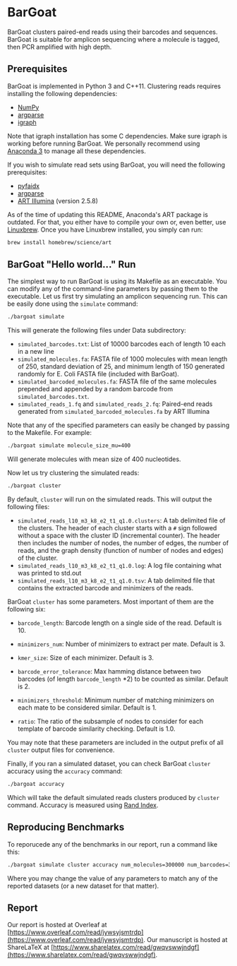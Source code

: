 # BarGoat
BarGoat clusters paired-end reads using their barcodes and sequences. BarGoat is suitable for amplicon sequencing where a molecule is tagged, then PCR amplified with high depth.

## Prerequisites

BarGoat is implemented in Python 3 and C++11. Clustering reads requires installing the following dependencies:

- [NumPy](http://www.numpy.org/) 
- [argparse](https://pypi.python.org/pypi/argparse)
- [igraph](http://igraph.org/python/)

Note that igraph installation has some C dependencies. Make sure igraph is working before running BarGoat. We personally recommend using [Anaconda 3](https://docs.anaconda.com/anaconda/install/) to manage all these dependencies.

If you wish to simulate read sets using BarGoat, you will need the following prerequisites:

- [pyfaidx](https://pythonhosted.org/pyfaidx/)
- [argparse](https://pypi.python.org/pypi/argparse)
- [ART Illumina](https://www.niehs.nih.gov/research/resources/software/biostatistics/art/index.cfm) (version 2.5.8)

As of the time of updating this README, Anaconda's ART package is outdated. For that, you either have to compile your own or, even better, use [Linuxbrew](http://linuxbrew.sh/). Once you have Linuxbrew installed, you simply can run:

```bash
brew install homebrew/science/art
```



## BarGoat "Hello world..." Run

The simplest way to run BarGoat is using its Makefile as an executable. You can modify any of the command-line parameters by passing them to the executable. Let us first try simulating an amplicon sequencing run. This can be easily done using the `simulate` command:

```bash
./bargoat simulate
```

This will generate the following files under Data subdirectory:

- `simulated_barcodes.txt`: List of 10000 barcodes each of length 10 each in a new line
- `simulated_molecules.fa`: FASTA file of 1000 molecules with mean length of 250, standard deviation of 25, and minimum length of 150 generated randomly for E. Coli FASTA file (included with BarGoat).
- `simulated_barcoded_molecules.fa`: FASTA file of the same molecules prepended and appended by a random barcode from `simulated_barcodes.txt`.
- `simulated_reads_1.fq` and `simulated_reads_2.fq`: Paired-end reads generated from `simulated_barcoded_molecules.fa` by ART Illumina

Note that any of the specified parameters can easily be changed by passing to the Makefile. For example:

```bash
./bargoat simulate molecule_size_mu=400
```

Will generate molecules with mean size of 400 nucleotides.

Now let us try clustering the simulated reads:

```bash
./bargoat cluster
```

By default, `cluster` will run on the simulated reads. This will output the following files:

- `simulated_reads_l10_m3_k8_e2_t1_q1.0.clusters`: A tab delimited file of the clusters. The header of each cluster starts with a `#` sign followed without a space with the cluster ID (incremental counter). The header then includes the number of nodes, the number of edges, the number of reads, and the graph density (function of number of nodes and edges) of the cluster.
- `simulated_reads_l10_m3_k8_e2_t1_q1.0.log`: A log file containing what was printed to std.out
- `simulated_reads_l10_m3_k8_e2_t1_q1.0.tsv`: A tab delimited file that contains the extracted barcode and minimizers of the reads.

BarGoat `cluster` has some parameters. Most important of them are the following six:

- `barcode_length`: Barcode length on a single side of the read. Default is 10.

- `minimizers_num`: Number of minimizers to extract per mate. Default is 3.
- `kmer_size`: Size of each minimizer. Default is 3.
- `barcode_error_tolerance`: Max hamming distance between two barcodes (of length `barcode_length` *2) to be counted as similar. Default is 2.
- `minimizers_threshold`: Minimum number of matching minimizers on each mate to be considered similar. Default is 1.
- `ratio`: The ratio of the subsample of nodes to consider for each template of barcode similarity checking. Default is 1.0.

You may note that these parameters are included in the output prefix of all `cluster` output files for convenience. 

Finally, if you ran a simulated dataset, you can check BarGoat `cluster` accuracy using the `accuracy` command:

```bash
./bargoat accuracy
```

Which will take the default simulated reads clusters produced by `cluster` command. Accuracy is measured using [Rand Index](https://en.wikipedia.org/wiki/Rand_index).

## Reproducing Benchmarks

To reporucede any of the benchmarks in our report, run a command like this:

```bash
./bargoat simulate cluster accuracy num_molecules=300000 num_barcodes=30000 barcode_length=8 minimizers_num=5 kmer_size=4 barcode_error_tolerance=1 minimizers_threshold=3 
```
Where you may change the value of any parameters to match any of the reported datasets (or a new dataset for that matter).

## Report
Our report is hosted at Overleaf at [https://www.overleaf.com/read/jywsyjsmtrdp](https://www.overleaf.com/read/jywsyjsmtrdp). Our manuscript is hosted at ShareLaTeX at [https://www.sharelatex.com/read/gwqvswwjndgf](https://www.sharelatex.com/read/gwqvswwjndgf).






